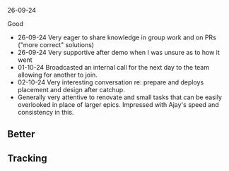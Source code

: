26-09-24

Good
- 26-09-24 Very eager to share knowledge in group work and on PRs ("more correct" solutions)
- 26-09-24 Very supportive after demo when I was unsure as to how it went 
- 01-10-24 Broadcasted an internal call for the next day to the team allowing for another to join.
- 02-10-24 Very interesting conversation re: prepare and deploys placement and design after catchup.
- Generally very attentive to renovate and small tasks that can be easily overlooked in place of larger epics. Impressed with Ajay's speed and consistency in this.

Better
- 

Tracking
- 